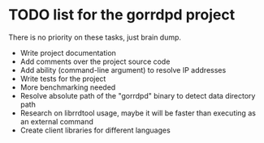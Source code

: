 TODO list for the gorrdpd project
=================================
There is no priority on these tasks, just brain dump.

* Write project documentation
* Add comments over the project source code
* Add ability (command-line argument) to resolve IP addresses
* Write tests for the project
* More benchmarking needed
* Resolve absolute path of the "gorrdpd" binary to detect data directory path
* Research on librrdtool usage, maybe it will be faster than executing as an external command
* Create client libraries for different languages
